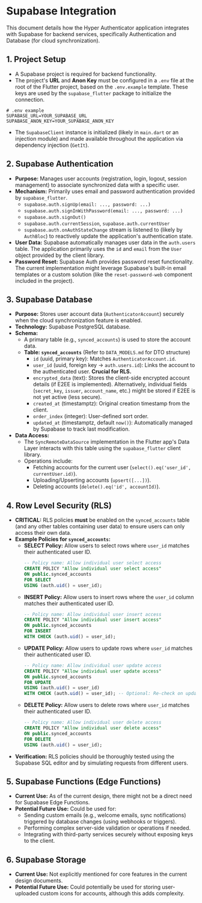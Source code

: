 # Supabase Integration

This document details how the Hyper Authenticator application integrates with Supabase for backend services, specifically Authentication and Database (for cloud synchronization).

## 1. Project Setup

*   A Supabase project is required for backend functionality.
*   The project's **URL** and **Anon Key** must be configured in a `.env` file at the root of the Flutter project, based on the `.env.example` template. These keys are used by the `supabase_flutter` package to initialize the connection.

```dotenv
# .env example
SUPABASE_URL=YOUR_SUPABASE_URL
SUPABASE_ANON_KEY=YOUR_SUPABASE_ANON_KEY
```

*   The `SupabaseClient` instance is initialized (likely in `main.dart` or an injection module) and made available throughout the application via dependency injection (`GetIt`).

## 2. Supabase Authentication

*   **Purpose:** Manages user accounts (registration, login, logout, session management) to associate synchronized data with a specific user.
*   **Mechanism:** Primarily uses email and password authentication provided by `supabase_flutter`.
    *   `supabase.auth.signUp(email: ..., password: ...)`
    *   `supabase.auth.signInWithPassword(email: ..., password: ...)`
    *   `supabase.auth.signOut()`
    *   `supabase.auth.currentSession`, `supabase.auth.currentUser`
    *   `supabase.auth.onAuthStateChange` stream is listened to (likely by `AuthBloc`) to reactively update the application's authentication state.
*   **User Data:** Supabase automatically manages user data in the `auth.users` table. The application primarily uses the `id` and `email` from the `User` object provided by the client library.
*   **Password Reset:** Supabase Auth provides password reset functionality. The current implementation might leverage Supabase's built-in email templates or a custom solution (like the `reset-password-web` component included in the project).

## 3. Supabase Database

*   **Purpose:** Stores user account data (`AuthenticatorAccount`) securely when the cloud synchronization feature is enabled.
*   **Technology:** Supabase PostgreSQL database.
*   **Schema:**
    *   A primary table (e.g., `synced_accounts`) is used to store the account data.
    *   **Table: `synced_accounts`** (Refer to `DATA_MODELS.md` for DTO structure)
        *   `id` (uuid, primary key): Matches `AuthenticatorAccount.id`.
        *   `user_id` (uuid, foreign key -> `auth.users.id`): Links the account to the authenticated user. **Crucial for RLS.**
        *   `encrypted_data` (text): Stores the client-side encrypted account details (if E2EE is implemented). Alternatively, individual fields (`secret_key`, `issuer`, `account_name`, etc.) might be stored if E2EE is not yet active (less secure).
        *   `created_at` (timestamptz): Original creation timestamp from the client.
        *   `order_index` (integer): User-defined sort order.
        *   `updated_at` (timestamptz, default `now()`): Automatically managed by Supabase to track last modification.
*   **Data Access:**
    *   The `SyncRemoteDataSource` implementation in the Flutter app's Data Layer interacts with this table using the `supabase_flutter` client library.
    *   Operations include:
        *   Fetching accounts for the current user (`select().eq('user_id', currentUser.id)`).
        *   Uploading/Upserting accounts (`upsert([...])`).
        *   Deleting accounts (`delete().eq('id', accountId)`).

## 4. Row Level Security (RLS)

*   **CRITICAL:** RLS policies **must** be enabled on the `synced_accounts` table (and any other tables containing user data) to ensure users can only access their own data.
*   **Example Policies for `synced_accounts`:**
    *   **SELECT Policy:** Allow users to select rows where `user_id` matches their authenticated user ID.
        ```sql
        -- Policy name: Allow individual user select access
        CREATE POLICY "Allow individual user select access"
        ON public.synced_accounts
        FOR SELECT
        USING (auth.uid() = user_id);
        ```
    *   **INSERT Policy:** Allow users to insert rows where the `user_id` column matches their authenticated user ID.
        ```sql
        -- Policy name: Allow individual user insert access
        CREATE POLICY "Allow individual user insert access"
        ON public.synced_accounts
        FOR INSERT
        WITH CHECK (auth.uid() = user_id);
        ```
    *   **UPDATE Policy:** Allow users to update rows where `user_id` matches their authenticated user ID.
        ```sql
        -- Policy name: Allow individual user update access
        CREATE POLICY "Allow individual user update access"
        ON public.synced_accounts
        FOR UPDATE
        USING (auth.uid() = user_id)
        WITH CHECK (auth.uid() = user_id); -- Optional: Re-check on update
        ```
    *   **DELETE Policy:** Allow users to delete rows where `user_id` matches their authenticated user ID.
        ```sql
        -- Policy name: Allow individual user delete access
        CREATE POLICY "Allow individual user delete access"
        ON public.synced_accounts
        FOR DELETE
        USING (auth.uid() = user_id);
        ```
*   **Verification:** RLS policies should be thoroughly tested using the Supabase SQL editor and by simulating requests from different users.

## 5. Supabase Functions (Edge Functions)

*   **Current Use:** As of the current design, there might not be a direct need for Supabase Edge Functions.
*   **Potential Future Use:** Could be used for:
    *   Sending custom emails (e.g., welcome emails, sync notifications) triggered by database changes (using webhooks or triggers).
    *   Performing complex server-side validation or operations if needed.
    *   Integrating with third-party services securely without exposing keys to the client.

## 6. Supabase Storage

*   **Current Use:** Not explicitly mentioned for core features in the current design documents.
*   **Potential Future Use:** Could potentially be used for storing user-uploaded custom icons for accounts, although this adds complexity.